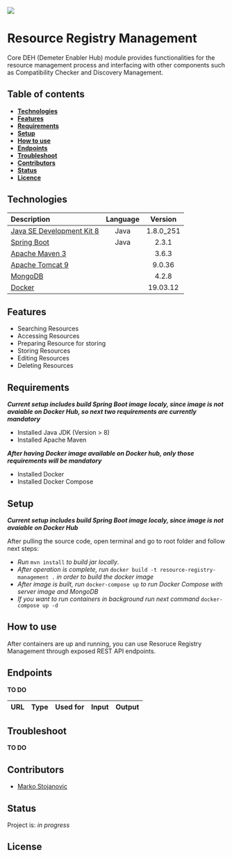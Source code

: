 ![](https://portal.ogc.org/files/?artifact_id=92076)
# Resource Registry Management

Core DEH (Demeter Enabler Hub) module provides functionalities for the resource management process and interfacing with other components such as Compatibility Checker and Discovery Management.


## Table of contents
* [**Technologies**](#technologies)
* [**Features**](#features)
* [**Requirements**](#requirements)
* [**Setup**](#setup)
* [**How to use**](#how-to-use)
* [**Endpoints**](#endpoints)
* [**Troubleshoot**](#troubleshoot)
* [**Contributors**](#contributors)
* [**Status**](#status)
* [**Licence**](#licence)


## Technologies

| Description                                     | Language | Version          |
| :---------------------------------------------- | :------: | :--------------: |
| [Java SE Development Kit 8][1]                  | Java     | 1.8.0_251        |
| [Spring Boot][2]                                | Java     | 2.3.1            |
| [Apache Maven 3][3]                             |          | 3.6.3            |
| [Apache Tomcat 9][4]                            |          | 9.0.36           |
| [MongoDB][5]                                    |          | 4.2.8            |
| [Docker][6]                                     |          | 19.03.12         |


[1]: https://www.oracle.com/it/java/technologies/javase/javase-jdk8-downloads.html
[2]: https://docs.spring.io/spring-boot/docs/current/reference/htmlsingle/
[3]: http://maven.apache.org/ 
[4]: https://tomcat.apache.org/tomcat-9.0-doc/changelog.html
[5]: https://www.mongodb.com/try/download/community
[6]: https://docs.docker.com/get-docker/


## Features

* Searching Resources
* Accessing Resources
* Preparing Resource for storing
* Storing Resources
* Editing Resources
* Deleting Resources


## Requirements
**_Current setup includes build Spring Boot image localy, since image is not avaiable on Docker Hub, so next two requirements are currently mandatory_**

* Installed Java JDK (Version > 8) 
* Installed Apache Maven

**_After having Docker image available on Docker hub, only those requirements will be mandatory_**
* Installed Docker
* Installed Docker Compose


## Setup

**_Current setup includes build Spring Boot image localy, since image is not avaiable on Docker Hub_**

After pulling the source code, open terminal and go to root folder and follow next steps:

* _Run_ `mvn install` _to build jar locally_. 
* _After operation is complete, run_ `docker build -t resource-registry-management .` _in order to build the docker image_
* _After image is built, run_ `docker-compose up` _to run Docker Compose with server image and MongoDB_
* _If you want to run containers in background run next command_ `docker-compose up -d`



## How to use

After containers are up and running, you can use Resoruce Registry Management through exposed REST API endpoints.


## Endpoints
**TO DO**

| URL                            | Type     | Used for                                         | Input                                | Output                                 |
| :----------------------------- | :------: | :----------------------------------------------- | :----------------------------------- | :------------------------------------- |


## Troubleshoot
**TO DO**


## Contributors

* [Marko Stojanovic](https://github.com/marest94) 


## Status
Project is: _in progress_


## License
